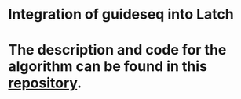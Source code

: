 # Integration of guideseq into Latch

# The description and code for the algorithm can be found in this [repository](https://github.com/tsailabSJ/guideseq).

